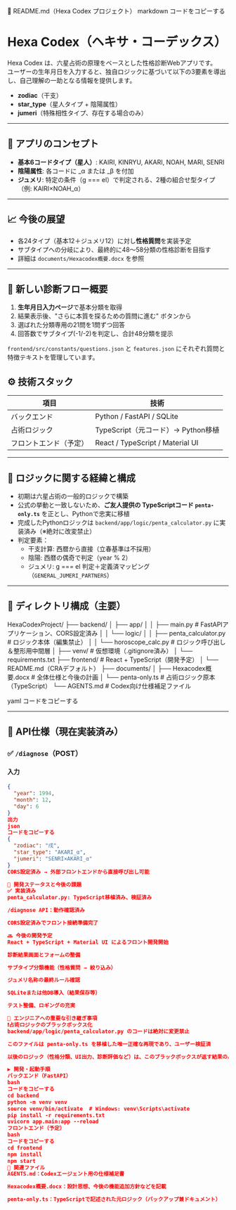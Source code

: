 📄 README.md（Hexa Codex プロジェクト）
markdown
コードをコピーする
# Hexa Codex（ヘキサ・コーデックス）

Hexa Codex は、六星占術の原理をベースとした性格診断Webアプリです。  
ユーザーの生年月日を入力すると、独自ロジックに基づいて以下の3要素を導出し、自己理解の一助となる情報を提供します。

- **zodiac**（干支）
- **star_type**（星人タイプ + 陰陽属性）
- **jumeri**（特殊相性タイプ、存在する場合のみ）

---

## 🔮 アプリのコンセプト

- **基本6コードタイプ（星人）**: KAIRI, KINRYU, AKARI, NOAH, MARI, SENRI
- **陰陽属性**: 各コードに _α または _β を付加
- **ジュメリ**: 特定の条件（g === el）で判定される、2種の組合せ型タイプ（例: KAIRI×NOAH_α）

---

## 📈 今後の展望

- 各24タイプ（基本12＋ジュメリ12）に対し**性格質問**を実装予定
- サブタイプへの分岐により、最終的に48〜58分類の性格診断を目指す
- 詳細は `documents/Hexacodex概要.docx` を参照

---

## 🚀 新しい診断フロー概要

1. **生年月日入力ページ**で基本分類を取得
2. 結果表示後、"さらに本質を探るための質問に進む" ボタンから
3. 選ばれた分類専用の21問を1問ずつ回答
4. 回答数でサブタイプ(-1/-2)を判定し、合計48分類を提示

`frontend/src/constants/questions.json` と `features.json` にそれぞれ質問と特徴テキストを管理しています。


## ⚙️ 技術スタック

| 項目        | 技術                              |
|-------------|-----------------------------------|
| バックエンド | Python / FastAPI / SQLite        |
| 占術ロジック | TypeScript（元コード）→ Python移植 |
| フロントエンド（予定） | React / TypeScript / Material UI  |

---

## 🧠 ロジックに関する経緯と構成

- 初期は六星占術の一般的ロジックで構築
- 公式の挙動と一致しないため、**ご友人提供の TypeScriptコード `penta-only.ts`** を正とし、Pythonで忠実に移植
- 完成したPythonロジックは `backend/app/logic/penta_calculator.py` に実装済み（※絶対に改変禁止）
- 判定要素：
  - 干支計算: 西暦から直接（立春基準は不採用）
  - 陰陽: 西暦の偶奇で判定（year % 2）
  - ジュメリ: g === el 判定＋定義済マッピング（`GENERAL_JUMERI_PARTNERS`）

---

## 📁 ディレクトリ構成（主要）

HexaCodexProject/
├── backend/
│ ├── app/
│ │ ├── main.py # FastAPIアプリケーション、CORS設定済み
│ │ └── logic/
│ │ ├── penta_calculator.py # ロジック本体（編集禁止）
│ │ └── horoscope_calc.py # ロジック呼び出し＆整形用中間層
│ ├── venv/ # 仮想環境（.gitignore済み）
│ └── requirements.txt
├── frontend/ # React + TypeScript（開発予定）
│ └── README.md（CRAデフォルト）
├── documents/
│ ├── Hexacodex概要.docx # 全体仕様と今後の計画
│ └── penta-only.ts # 占術ロジック原本（TypeScript）
└── AGENTS.md # Codex向け仕様補足ファイル

yaml
コードをコピーする

---

## 🔌 API仕様（現在実装済み）

### ✅ `/diagnose`（POST）

#### 入力
```json
{
  "year": 1994,
  "month": 12,
  "day": 6
}
出力
json
コードをコピーする
{
  "zodiac": "戌",
  "star_type": "AKARI_α",
  "jumeri": "SENRI×AKARI_α"
}
CORS設定済み → 外部フロントエンドから直接呼び出し可能

🚧 開発ステータスと今後の課題
✅ 実装済み
penta_calculator.py: TypeScript移植済み、検証済み

/diagnose API：動作確認済み

CORS設定済みでフロント接続準備完了

🔜 今後の開発予定
React + TypeScript + Material UI によるフロント開発開始

診断結果画面とフォームの整備

サブタイプ分類機能（性格質問 → 絞り込み）

ジュメリ名称の最終ルール確認

SQLiteまたは他DB導入（結果保存等）

テスト整備、ロギングの充実

🚫 エンジニアへの重要な引き継ぎ事項
❗占術ロジックのブラックボックス化
backend/app/logic/penta_calculator.py のコードは絶対に変更禁止

このファイルは penta-only.ts を移植した唯一正確な再現であり、ユーザー検証済

以後のロジック（性格分類、UI出力、診断評価など）は、このブラックボックスが返す結果のみを元に実装する

▶️ 開発・起動手順
バックエンド（FastAPI）
bash
コードをコピーする
cd backend
python -m venv venv
source venv/bin/activate  # Windows: venv\Scripts\activate
pip install -r requirements.txt
uvicorn app.main:app --reload
フロントエンド（予定）
bash
コードをコピーする
cd frontend
npm install
npm start
🧾 関連ファイル
AGENTS.md：Codexエージェント用の仕様補足書

Hexacodex概要.docx：設計思想、今後の機能追加方針などを記載

penta-only.ts：TypeScriptで記述された元ロジック（バックアップ兼ドキュメント）

